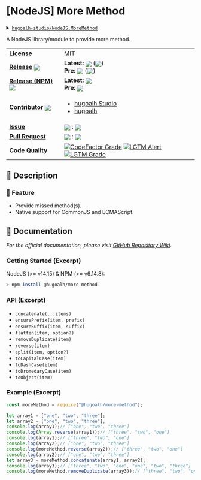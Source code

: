 # \[NodeJS\] More Method

<details>
  <summary><a href="https://github.com/hugoalh-studio/NodeJS.MoreMethod"><code>hugoalh-studio/NodeJS.MoreMethod</code></a></summary>
  <img align="center" alt="GitHub Language Count" src="https://img.shields.io/github/languages/count/hugoalh-studio/NodeJS.MoreMethod?logo=github&logoColor=ffffff&style=flat-square" />
  <img align="center" alt="GitHub Top Langauge" src="https://img.shields.io/github/languages/top/hugoalh-studio/NodeJS.MoreMethod?logo=github&logoColor=ffffff&style=flat-square" />
  <img align="center" alt="GitHub Repo Size" src="https://img.shields.io/github/repo-size/hugoalh-studio/NodeJS.MoreMethod?logo=github&logoColor=ffffff&style=flat-square" />
  <img align="center" alt="GitHub Code Size" src="https://img.shields.io/github/languages/code-size/hugoalh-studio/NodeJS.MoreMethod?logo=github&logoColor=ffffff&style=flat-square" />
  <img align="center" alt="GitHub Watcher" src="https://img.shields.io/github/watchers/hugoalh-studio/NodeJS.MoreMethod?logo=github&logoColor=ffffff&style=flat-square" />
  <img align="center" alt="GitHub Star" src="https://img.shields.io/github/stars/hugoalh-studio/NodeJS.MoreMethod?logo=github&logoColor=ffffff&style=flat-square" />
  <img align="center" alt="GitHub Fork" src="https://img.shields.io/github/forks/hugoalh-studio/NodeJS.MoreMethod?logo=github&logoColor=ffffff&style=flat-square" />
</details>

A NodeJS library/module to provide more method.

<table>
  <tr>
    <td><a href="./LICENSE.md"><b>License</b></a></td>
    <td>MIT</td>
  </tr>
  <tr>
    <td><a href="https://github.com/hugoalh-studio/NodeJS.MoreMethod/releases"><b>Release</b></a> <img align="center" src="https://img.shields.io/github/downloads/hugoalh-studio/NodeJS.MoreMethod/total?label=%20&style=flat-square" /></td>
    <td>
      <b>Latest:</b> <img align="center" src="https://img.shields.io/github/release/hugoalh-studio/NodeJS.MoreMethod?sort=semver&label=%20&style=flat-square" /> (<img align="center" src="https://img.shields.io/github/release-date/hugoalh-studio/NodeJS.MoreMethod?label=%20&style=flat-square" />)<br />
      <b>Pre:</b> <img align="center" src="https://img.shields.io/github/release/hugoalh-studio/NodeJS.MoreMethod?include_prereleases&sort=semver&label=%20&style=flat-square" /> (<img align="center" src="https://img.shields.io/github/release-date-pre/hugoalh-studio/NodeJS.MoreMethod?label=%20&style=flat-square" />)
    </td>
  </tr>
  <tr>
    <td><a href="https://www.npmjs.com/package/@hugoalh/more-method"><b>Release (NPM)</b></a> <img align="center" src="https://img.shields.io/npm/dt/@hugoalh/more-method?label=%20&style=flat-square" /></td>
    <td>
      <b>Latest:</b> <img align="center" src="https://img.shields.io/npm/v/@hugoalh/more-method/latest?label=%20&style=flat-square" /><br />
      <b>Pre:</b> <img align="center" src="https://img.shields.io/npm/v/@hugoalh/more-method/pre?label=%20&style=flat-square" />
    </td>
  </tr>
  <tr>
    <td><a href="https://github.com/hugoalh-studio/NodeJS.MoreMethod/graphs/contributors"><b>Contributor</b></a> <img align="center" src="https://img.shields.io/github/contributors/hugoalh-studio/NodeJS.MoreMethod?label=%20&style=flat-square" /></td>
    <td><ul>
        <li><a href="https://github.com/hugoalh-studio">hugoalh Studio</a></li>
        <li><a href="https://github.com/hugoalh">hugoalh</a></li>
    </ul></td>
  </tr>
  <tr>
    <td><a href="https://github.com/hugoalh-studio/NodeJS.MoreMethod/issues?q=is%3Aissue"><b>Issue</b></a></td>
    <td><img align="center" src="https://img.shields.io/github/issues-raw/hugoalh-studio/NodeJS.MoreMethod?label=%20&style=flat-square" /> : <img align="center" src="https://img.shields.io/github/issues-closed-raw/hugoalh-studio/NodeJS.MoreMethod?label=%20&style=flat-square" /></td>
  </tr>
  <tr>
    <td><a href="https://github.com/hugoalh-studio/NodeJS.MoreMethod/pulls?q=is%3Apr"><b>Pull Request</b></a></td>
    <td><img align="center" src="https://img.shields.io/github/issues-pr-raw/hugoalh-studio/NodeJS.MoreMethod?label=%20&style=flat-square" /> : <img align="center" src="https://img.shields.io/github/issues-pr-closed-raw/hugoalh-studio/NodeJS.MoreMethod?label=%20&style=flat-square" /></td>
  </tr>
  <tr>
    <td><b>Code Quality</b></td>
    <td>
      <a href="https://www.codefactor.io/repository/github/hugoalh-studio/nodejs.moremethod"><img align="center" alt="CodeFactor Grade" src="https://img.shields.io/codefactor/grade/github/hugoalh-studio/NodeJS.MoreMethod?logo=codefactor&logoColor=ffffff&style=flat-square" /></a>
      <a href="https://lgtm.com/projects/g/hugoalh-studio/NodeJS.MoreMethod/alerts"><img align="center" alt="LGTM Alert" src="https://img.shields.io/lgtm/alerts/g/hugoalh-studio/NodeJS.MoreMethod?label=%20&logo=lgtm&logoColor=ffffff&style=flat-square" /></a>
      <a href="https://lgtm.com/projects/g/hugoalh-studio/NodeJS.MoreMethod/context:javascript"><img align="center" alt="LGTM Grade" src="https://img.shields.io/lgtm/grade/javascript/g/hugoalh-studio/NodeJS.MoreMethod?logo=lgtm&logoColor=ffffff&style=flat-square" /></a>
    </td>
  </tr>
</table>

## 📜 Description

### 🌟 Feature

- Provide missed method(s).
- Native support for CommonJS and ECMAScript.

## 📄 Documentation

*For the official documentation, please visit [GitHub Repository Wiki](https://github.com/hugoalh-studio/NodeJS.MoreMethod/wiki)*.

### Getting Started (Excerpt)

NodeJS (>= v14.15) & NPM (>= v6.14.8):

```sh
> npm install @hugoalh/more-method
```

### API (Excerpt)

- `concatenate(...items)`
- `ensurePrefix(item, prefix)`
- `ensureSuffix(item, suffix)`
- `flatten(item, option?)`
- `removeDuplicate(item)`
- `reverse(item)`
- `split(item, option?)`
- `toCapitalCase(item)`
- `toDashCase(item)`
- `toDromedaryCase(item)`
- `toObject(item)`

### Example (Excerpt)

```javascript
const moreMethod = require("@hugoalh/more-method");

let array1 = ["one", "two", "three"];
let array2 = ["one", "two", "three"];
console.log(array1);// ["one", "two", "three"]
console.log(Array.reverse(array1));// ["three", "two", "one"]
console.log(array1);// ["three", "two", "one"]
console.log(array2);// ["one", "two", "three"]
console.log(moreMethod.reverse(array2));// ["three", "two", "one"]
console.log(array2);// ["one", "two", "three"]
let array3 = moreMethod.concatenate(array1, array2);
console.log(array3);// ["three", "two", "one", "one", "two", "three"]
console.log(moreMethod.removeDuplicate(array3));// ["three", "two", "one"]
```
